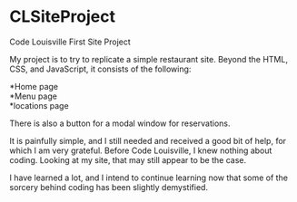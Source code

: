 # CLSiteProject
Code Louisville First Site Project

My project is to try to replicate a simple restaurant site. Beyond the HTML, CSS, and JavaScript, it consists of the following: 

*Home page <br>
*Menu page <br>
*locations page<br>

There is also a button for a modal window for reservations. 

It is painfully simple, and I still needed and received a good bit of help, for which I am very grateful. Before Code Louisville, I knew nothing about coding. Looking at my site, that may still appear to be the case. 

I have learned a lot, and I intend to continue learning now that some of the sorcery behind coding has been slightly demystified.

